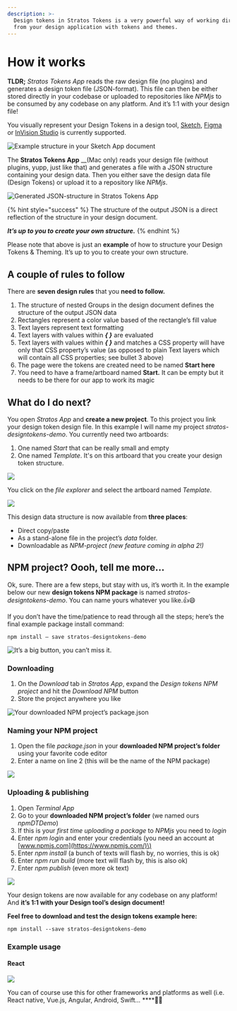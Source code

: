 ```yaml
---
description: >-
  Design tokens in Stratos Tokens is a very powerful way of working directly
  from your design application with tokens and themes.
---
```


# How it works

**TLDR;** _Stratos Tokens App_ reads the raw design file \(no plugins\) and generates a design token file \(JSON-format\). This file can then be either stored directly in your codebase or uploaded to repositories like _NPMjs_ to be consumed by any codebase on any platform. And it’s 1:1 with your design file!

You visually represent your Design Tokens in a design tool, [Sketch](https://www.sketch.com), [Figma](https://www.figma.com) or [InVision Studio](https://www.invisionapp.com/studio) is currently supported.

![Example structure in your Sketch App document](../.gitbook/assets/1-j7olob_cb_5djo49rsbo1q.png)

The **Stratos Tokens App** __\(Mac only\) reads your design file \(without plugins, yupp, just like that\) and generates a file with a JSON structure containing your design data. Then you either save the design data file \(Design Tokens\) or upload it to a repository like _NPMjs_.

![Generated JSON-structure in Stratos Tokens App](../.gitbook/assets/1-terp4ife36h0fwyvxugf7a.png)

{% hint style="success" %}
The structure of the output JSON is a direct reflection of the structure in your design document.

_**It’s up to you to create your own structure.**_
{% endhint %}

Please note that above is just an **example** of how to structure your Design Tokens & Theming. It’s up to you to create your own structure.

## A couple of rules to follow

There are **seven design rules** that you **need to follow.**

1. The structure of nested Groups in the design document defines the structure of the output JSON data
2. Rectangles represent a color value based of the rectangle’s fill value
3. Text layers represent text formatting
4. Text layers with values within _**{ }**_ are evaluated
5. Text layers with values within _**{ }**_ and matches a CSS property will have only that CSS property’s value \(as opposed to plain Text layers which will contain all CSS properties; see bullet 3 above\)
6. The page were the tokens are created need to be named **Start here**
7. You need to have a frame/artboard named **Start.** It can be empty but it needs to be there for our app to work its magic

## What do I do next?

You open _Stratos App_ and **create a new project**. To this project you link your design token design file. In this example I will name my project _stratos-designtokens-demo_. You currently need two artboards:

1. One named _Start_ that can be really small and empty
2. One named _Template_. It's on this artboard that you create your design token structure.

![](../.gitbook/assets/1-ifwuca4r95khjmhkmadwlq.png)

You click on the _file explorer_ and select the artboard named _Template_.

![](../.gitbook/assets/1-4tkj9mtpzplf1ladwikghg.png)

This design data structure is now available from **three places**:

* Direct copy/paste
* As a stand-alone file in the project’s _data_ folder.
* Downloadable as _NPM-project \(new feature coming in alpha 2!\)_

## NPM project? Oooh, tell me more…

Ok, sure. There are a few steps, but stay with us, it’s worth it. In the example below our new **design tokens NPM package** is named _stratos-designtokens-demo_. You can name yours whatever you like.👍😄

If you don’t have the time/patience to read through all the steps; here’s the final example package install command:

```text
npm install — save stratos-designtokens-demo
```

![It&#x2019;s a big button, you can&#x2019;t miss it.](../.gitbook/assets/1-78zpbmomzb6sij8auwb_ca.png)

### Downloading

1. On the _Download_ tab in _Stratos App_, expand the _Design tokens NPM project_ and hit the _Download NPM_ button
2. Store the project anywhere you like

![Your downloaded NPM project&#x2019;s package.json](../.gitbook/assets/1-qehtjbacmtze_rxvh8hmmg.png)

### Naming your NPM project

1. Open the file _package.json_ in your **downloaded NPM project’s folder** using your favorite code editor
2. Enter a name on line 2 \(this will be the name of the NPM package\)

![](../.gitbook/assets/1-x30-64xmlugmx23odwc_ja.png)

### Uploading & publishing

1. Open _Terminal App_
2. Go to your **downloaded NPM project’s folder** \(we named ours _npmDTDemo_\)
3. If this is your _first time uploading a package_ to _NPMjs_ you need to _login_
4. Enter _npm login_ and enter your credentials \(you need an account at [www.npmjs.com](https://www.npmjs.com/)\)
5. Enter _npm install_ \(a bunch of texts will flash by, no worries, this is ok\)
6. Enter _npm run build_ \(more text will flash by, this is also ok\)
7. Enter _npm publish_ \(even more ok text\)

![](../.gitbook/assets/1-r9b9xz5y8_bflbdwwgwjma.png)

Your design tokens are now available for any codebase on any platform! And **it’s 1:1 with your Design tool’s design document!**

**Feel free to download and test the design tokens example here:**

```text
npm install --save stratos-designtokens-demo
```

### Example usage <a id="dbf2"></a>

#### React

![](../.gitbook/assets/1-lhpat6rkwo6xtly2zg0rua.png)

You can of course use this for other frameworks and platforms as well \(i.e. React native, Vue.js, Angular, Android, Swift… ****🤖💪

